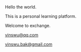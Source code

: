 Hello the world.

This is a personal learning platform.

Welcome to exchange.

vinswu@qq.com

vinswu.bak@gmail.com
